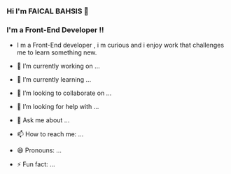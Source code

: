 ### Hi I'm FAICAL BAHSIS 👋

### I'm a Front-End Developer !!

- I m a Front-End developer , i m curious and i enjoy work that challenges me to learn something new.

- 🔭 I’m currently working on ...
- 🌱 I’m currently learning ...
- 👯 I’m looking to collaborate on ...
- 🤔 I’m looking for help with ...
- 💬 Ask me about ...
- 📫 How to reach me: ...
- 😄 Pronouns: ...
- ⚡ Fun fact: ...
